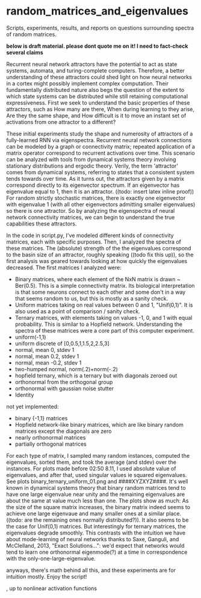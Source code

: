 # random_matrices_and_eigenvalues
Scripts, experiments, results, and reports on questions surrounding spectra of random matrices.

**below is draft material. please dont quote me on it! I need to fact-check several claims**

Recurrent neural network attractors have the potential to act as state systems, automata, and turing-complete computers. Therefore, a better understanding of these attractors could shed light on how neural networks in a cortex might possibly implement complex computation. Their fundamentally distributed nature also begs the question of the extent to which state systems can be distributed while still retaining computational expressiveness. First we seek to understand the basic properties of these attractors, such as How many are there, When during learning to they arise, Are they the same shape, and How difficult is it to move an instant set of activations from one attractor to a different?

These initial experiments study the shape and numerosity of attractors of a fully-learned RNN via eigenspectra. Recurrent neural network connections can be modeled by a graph or connectivity matrix; repeated application of a matrix operator correspond to recurrent activations over time. This scenario can be analyzed with tools from dynamical systems theory involving stationary distributions and ergodic theory. Verily, the term 'attractor' comes from dynamical systems, referring to states that a consistent system tends towards over time. As it turns out, the attractors given by a matrix correspond directly to its eigenvector spectrum. If an eigenvector has eigenvalue equal to 1, then it is an attractor. ((todo: insert latex inline proof)) For random strictly stochastic matrices, there is exactly one eigenvector with eigenvalue 1 (with all other eigenvectors admitting smaller eigenvalues) so there is one attractor. So by analyzing the eigenspectra of neural network connectivity matrices, we can begin to understand the true capabilities these attractors. 

In the code in script.py, I've modeled different kinds of connectivity matrices, each with specific purposes. Then, I analyzed the spectra of these matrices. The (absolute) strength of the the eigenvalues correspond to the basin size of an attractor, roughly speaking ((todo fix this up)), so the first analysis was geared towards looking at how quickly the eigenvalues decreased. The first matrices I analyzed were:
 - Binary matrices, where each element of the NxN matrix is drawn ~ Ber(0.5). This is a simple connectivity matrix. Its biological interpretation is that some neurons connect to each other and some don't in a way that seems random to us, but this is mostly as a sanity check.
 - Uniform matrices taking on real values between 0 and 1, "Unif(0,1)". It is also used as a point of comparison / sanity check.
 - Ternary matrices, with elements taking on values -1, 0, and 1 with equal probability. This is similar to a Hopfield network. Understanding the spectra of these matrices were a core part of this computer experiment.
 - uniform(-1,1)
 - uniform discrete of [0,0.5,1,1.5,2,2.5,3]
 - normal, mean 0, stdev 1
 - normal, mean 0.2, stdev 1
 - normal, mean -0.2, stdev 1
 - two-humped normal, norm(.2)+norm(-.2)
 - hopfield ternary, which is a ternary but with diagonals zeroed out
 - orthonormal from the orthogonal group
 - orthonormal with gaussian noise stutter
 - Identity
 

 not yet implemented:
 - binary {-1,1} matrices
 - Hopfield network-like binary matrices, which are like binary random matrices except the diagonals are zero
 - nearly orthonormal matrices 
 - partially orthogonal matrices

For each type of matrix, I sampled many random instances, computed the eigenvalues, sorted them, and took the average (and stdev) over the instances. For plots made before 02:50 8.11, I used absolute value of eigenvalues, and after that, used singular values ie squared eigenvalues. See plots binary_ternary_uniform_01.png and ####XYZXYZ####. It's well known in dynamical systems theory that binary random matrices tend to have one large eigenvalue near unity and the remaining eigenvalues are about the same at value much less than one. The plots show as much: As the size of the square matrix increases, the binary matrix indeed seems to achieve one large eigenvaue and many smaller ones at a similar place. ((todo: are the remaining ones normally distributed?)). It also seems to be the case for Unif(0,1) matrices. But interestingly for ternary matrices, the eigenvalues degrade smoothly. This contrasts with the intuition we have about mode-learning of neural networks thanks to Saxe, Ganguli, and McClelland, 2013, "Exact Solutions...": we'd expect that networks would tend to learn one orthonormal eigenmode(?) at a time in correspondence with the only-one-large-eigenvalue.

anyways, there's math behind all this, and these experiments are for intuition mostly. Enjoy the script!




, up to nonlinear activation functions

